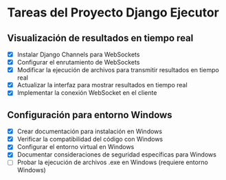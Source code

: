 # Tareas del Proyecto Django Ejecutor

## Visualización de resultados en tiempo real
- [x] Instalar Django Channels para WebSockets
- [x] Configurar el enrutamiento de WebSockets
- [x] Modificar la ejecución de archivos para transmitir resultados en tiempo real
- [x] Actualizar la interfaz para mostrar resultados en tiempo real
- [x] Implementar la conexión WebSocket en el cliente

## Configuración para entorno Windows
- [x] Crear documentación para instalación en Windows
- [x] Verificar la compatibilidad del código con Windows
- [x] Configurar el entorno virtual en Windows
- [x] Documentar consideraciones de seguridad específicas para Windows
- [ ] Probar la ejecución de archivos .exe en Windows (requiere entorno Windows)
